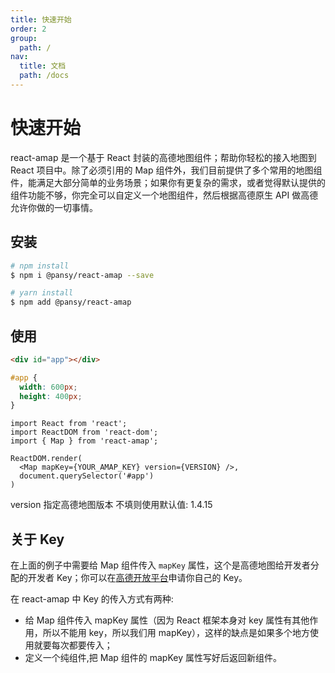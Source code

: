 ```yaml
---
title: 快速开始
order: 2
group:
  path: /
nav:
  title: 文档
  path: /docs
---
```


# 快速开始

react-amap 是一个基于 React 封装的高德地图组件；帮助你轻松的接入地图到 React 项目中。除了必须引用的 Map 组件外，我们目前提供了多个常用的地图组件，能满足大部分简单的业务场景；如果你有更复杂的需求，或者觉得默认提供的组件功能不够，你完全可以自定义一个地图组件，然后根据高德原生 API 做高德允许你做的一切事情。

## 安装

```sh
# npm install
$ npm i @pansy/react-amap --save

# yarn install
$ npm add @pansy/react-amap
```

## 使用

```html
<div id="app"></div>
```

```css
#app {
  width: 600px;
  height: 400px;
}
```

```tsx | pure
import React from 'react';
import ReactDOM from 'react-dom';
import { Map } from 'react-amap';

ReactDOM.render(
  <Map mapKey={YOUR_AMAP_KEY} version={VERSION} />,
  document.querySelector('#app')
)
```

version 指定高德地图版本 不填则使用默认值: 1.4.15

## 关于 Key
在上面的例子中需要给 Map 组件传入 `mapKey` 属性，这个是高德地图给开发者分配的开发者 Key；你可以在[高德开放平台](https://lbs.amap.com/faq/account/key/67)申请你自己的 Key。

在 react-amap 中 Key 的传入方式有两种:
- 给 Map 组件传入 mapKey 属性（因为 React 框架本身对 key 属性有其他作用，所以不能用 key，所以我们用 mapKey），这样的缺点是如果多个地方使用就要每次都要传入；
- 定义一个纯组件,把 Map 组件的 mapKey 属性写好后返回新组件。
